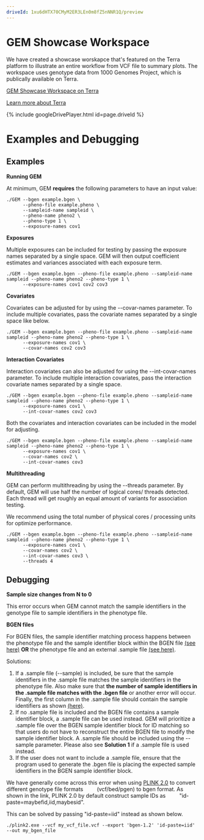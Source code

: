 ```yaml
---
driveId: 1xu6dHTX70CMyM2ER3LEn0m8fZ5nNNR1Q/preview
---
```

# GEM Showcase Workspace 

We have created a showcase worskapce that's featured on the Terra platform to illustrate an entire workflow from VCF file to summary plots. The workspace uses genotype data from 1000 Genomes Project, which is publically available on Terra.

[GEM Showcase Workspace on Terra](https://app.terra.bio/#workspaces/largescale-gxe-methods/GEM-showcase)

[Learn more about Terra](https://terra.bio/resources/getting-started/)

{% include googleDrivePlayer.html id=page.driveId %}

# Examples and Debugging 
## Examples 

**Running GEM**

At minimum, GEM **requires** the following parameters to have an input value:

```
./GEM --bgen example.bgen \
      --pheno-file example.pheno \
      --sampleid-name sampleid \
      --pheno-name pheno2 \
      --pheno-type 1 \
      --exposure-names cov1
```

**Exposures**

Multiple exposures can be included for testing by passing the exposure names separated by a single space.
GEM will then output coefficient estimates and variances associated with each exposure term.

```
./GEM --bgen example.bgen --pheno-file example.pheno --sampleid-name sampleid --pheno-name pheno2 --pheno-type 1 \
      --exposure-names cov1 cov2 cov3
```

**Covariates**

Covariates can be adjusted for by using the --covar-names parameter. To include multiple covariates,
pass the covariate names separated by a single space like below.

```
./GEM --bgen example.bgen --pheno-file example.pheno --sampleid-name sampleid --pheno-name pheno2 --pheno-type 1 \
      --exposure-names cov1 \
      --covar-names cov2 cov3
```

**Interaction Covariates**

Interaction covariates can also be adjusted for using the --int-covar-names parameter. To include multiple
interaction covariates, pass the interaction covariate names separated by a single space.

```
./GEM --bgen example.bgen --pheno-file example.pheno --sampleid-name sampleid --pheno-name pheno2 --pheno-type 1 \
      --exposure-names cov1 \
      --int-covar-names cov2 cov3
```


Both the covariates and interaction covariates can be included in the model for adjusting.

```
./GEM --bgen example.bgen --pheno-file example.pheno --sampleid-name sampleid --pheno-name pheno2 --pheno-type 1 \
      --exposure-names cov1 \
      --covar-names cov2 \
      --int-covar-names cov3
```


**Multithreading**

GEM can perform multithreading by using the --threads parameter. By default, GEM will use half the number of
logical cores/ threads detected. Each thread will get roughly an equal amount of variants for association testing.

We recommend using the total number of physical cores / processing units for optimize performance.

```
./GEM --bgen example.bgen --pheno-file example.pheno --sampleid-name sampleid --pheno-name pheno2 --pheno-type 1 \
      --exposure-names cov1 \
      --covar-names cov2 \
      --int-covar-names cov3 \
      --threads 4
```    

## Debugging

**Sample size changes from N to 0**

This error occurs when GEM cannot match the sample identifiers in the genotype file to sample identifiers in the phenotype file.

**BGEN files**

For BGEN files, the sample identifier matching process happens between the phenotype file and the sample identifier block within the BGEN file [(see here)](https://www.well.ox.ac.uk/~gav/bgen_format/spec/latest.html)  **OR** the phenotype file and an external .sample file [(see here)](https://www.well.ox.ac.uk/~gav/qctool_v2/documentation/sample_file_formats.html).

Solutions:

1. If a .sample file (--sample) is included, be sure that the sample identifiers in the .sample file matches the sample identifiers in the phenotype file. Also make sure that **the number of sample identifiers in the .sample file matches with the .bgen file** or another error will occur. Finally, the first column in the .sample file should contain the sample identifiers as shown [(here)](https://www.well.ox.ac.uk/~gav/qctool_v2/documentation/sample_file_formats.html).
2. If no .sample file is included and the BGEN file contains a sample identifier block, a .sample file can be used instead. GEM will prioritize a .sample file over the BGEN sample identifier block for ID matching so that users do not have to reconstruct the entire BGEN file to modify the sample identifier block. A .sample file should be included using the --sample parameter. Please also see **Solution 1** if a .sample file is used instead.
3. If the user does not want to include a .sample file, ensure that the program used to generate the .bgen file is placing the expected sample identifiers in the BGEN sample identifier block.

We have generally come across this error when using [PLINK 2.0](https://www.cog-genomics.org/plink/2.0/data#export) to convert different genotype file formats     (vcf/bed/pgen) to bgen format. As shown in the link, PLINK 2.0 by default construct sample IDs as
    "id-paste=maybefid,iid,maybesid".

This can be solved by passing "id-paste=iid" instead as shown below.
```
./plink2.exe --vcf my_vcf_file.vcf --export 'bgen-1.2' 'id-paste=iid' --out my_bgen_file
```

